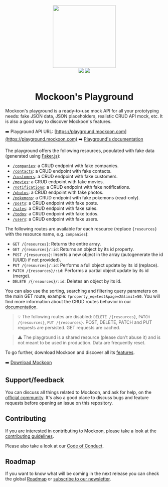 <div align="center">
  <a href="https://mockoon.com" alt="mockoon logo">
    <img width="200" height="200" src="https://mockoon.com/images/logo-square-playground.png">
  </a>
  <br>
  <a href="https://mockoon.com/"><img src="https://img.shields.io/badge/Website-Go-green.svg?style=flat-square&colorB=1997c6"/></a>
  <a href="https://mockoon.com/newsletter/"><img src="https://img.shields.io/badge/Newsletter-Subscribe-green.svg?style=flat-square"/></a>
  <br>
  <br>
  <h1>Mockoon's Playground</h1>
</div>

Mockoon's playground is a ready-to-use mock API for all your prototyping needs: fake JSON data, JSON placeholders, realistic CRUD API mock, etc. It is also a good way to discover Mockoon's features.

➡️ Playground API URL: [https://playground.mockoon.com](https://playground.mockoon.com)
➡️ [Playground's documentation](https://mockoon.com/playground/)

The playground offers the following resources, populated with fake data (generated using [Faker.js](https://fakerjs.dev/)):

- [`/companies`](https://playground.mockoon.com/companies): a CRUD endpoint with fake companies.
- [`/contacts`](https://playground.mockoon.com/contacts): a CRUD endpoint with fake contacts.
- [`/customers`](https://playground.mockoon.com/customers): a CRUD endpoint with fake customers.
- [`/movies`](https://playground.mockoon.com/movies): a CRUD endpoint with fake movies.
- [`/notifications`](https://playground.mockoon.com/notifications): a CRUD endpoint with fake notifications.
- [`/photos`](https://playground.mockoon.com/photos): a CRUD endpoint with fake photos.
- [`/pokemons`](https://playground.mockoon.com/pokemons): a CRUD endpoint with fake pokemons (read-only).
- [`/posts`](https://playground.mockoon.com/posts): a CRUD endpoint with fake posts.
- [`/sales`](https://playground.mockoon.com/sales): a CRUD endpoint with fake sales.
- [`/todos`](https://playground.mockoon.com/todos): a CRUD endpoint with fake todos.
- [`/users`](https://playground.mockoon.com/users): a CRUD endpoint with fake users.

The following routes are available for each resource (replace `{resources}` with the resource name, e.g. `companies`):

- `GET /{resources}`: Returns the entire array.
- `GET /{resources}/:id`: Returns an object by its id property.
- `POST /{resources}`: Inserts a new object in the array (autogenerate the id (UUID) if not provided).
- `PUT /{resources}/:id`: Performs a full object update by its id (replace).
- `PATCH /{resources}/:id`: Performs a partial object update by its id (merge).
- `DELETE /{resources}/:id`: Deletes an object by its id.

You can also use the sorting, searching and filtering query parameters on the main GET route, example: `?property_eq=test&page=2&limit=50`. You will find more information about the CRUD routes behavior in our [documentation](https://mockoon.com/docs/latest/api-endpoints/crud-routes/).

> 💡 The following routes are disabled: `DELETE /{resources}`, `PATCH /{resources}`, `PUT /{resources}`. POST, DELETE, PATCH and PUT requests are persisted. GET requests are cached.

> ⚠️ The playground is a shared resource (please don't abuse it) and is not meant to be used in production. Data are frequently reset.

To go further, download Mockoon and discover all its [features](https://mockoon.com/features/).

➡️ [Download Mockoon](https://mockoon.com/download/)

## Support/feedback

You can discuss all things related to Mockoon, and ask for help, on the [official community](https://github.com/mockoon/mockoon/discussions). It's also a good place to discuss bugs and feature requests before opening an issue on this repository.

## Contributing

If you are interested in contributing to Mockoon, please take a look at the [contributing guidelines](https://github.com/mockoon/mockoon/blob/main/CONTRIBUTING.md).

Please also take a look at our [Code of Conduct](https://github.com/mockoon/mockoon/blob/main/CODE_OF_CONDUCT.md).

## Roadmap

If you want to know what will be coming in the next release you can check the global [Roadmap](https://mockoon.com/public-roadmap/) or [subscribe to our newsletter](https://mockoon.com/newsletter/).
